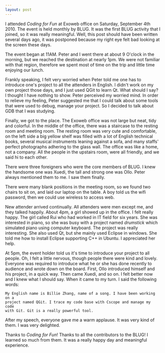 ```yaml
---
layout: post
---
```


I attended  _Coding for Fun_ at Exoweb office on Saturday, September 4th
2010. The event is held monthly by BLUG. It was the first BLUG activity that I
joined, so it was really meaningful. Well, this post should have 
been written several days ago, it was postponed because my right eye felt bad 
looking at the screen these days.

The event began at 11AM. Peter and I went there at about 9 O'clock in the
morning, but we reached the destination at nearly 1pm. We were not familiar with
that region, therefore we spent most of time on the trip and little time
enjoying our lunch.

Frankly speaking, I felt very worried when Peter told me one has to introduce
one's project to all the attenders in English. I didn't work on my own project
those days, and I just used QGit to learn Qt. What should I say? I thought I
have nothing to show. Peter perceived my worried mind. In order to relieve my
feeling, Peter suggested me that I could talk about some tools that were used
to debug, manage your project. So I decided to talk about GDB that I was
studying.

Finally, we got to the place. The Exoweb office was not large but neat, tidy
and colorful. In the middle of the office, there was a staircase to the
resting room and meeting room. The resting room was very cute and comfortable,
on the left side a big yellow shelf was filled with a lot of English technical
books, several musical instruments leaning against a sofa, and many staffs'
perfect photographs adhering to the glass wall. The office was like a home,
not a company. All the people in the upstairs room, were all friendly, and we
said hi to each other.

There were three foreigners who were the core members of BLUG. I knew the
handsome one was Xuedi, the tall and strong one was Ollo. Peter always
mentioned them to me. I saw them finally.

There were many blank positions in the meeting room, so we found two chairs to
sit on, and laid our laptop on the table. A boy told us the wifi password, then we
could use wireless to access web. 

New attender arrived continually. All attenders were men except me, and they
talked happily.  About 4pm, a girl showed up in the office. I felt really
happy. The girl called Rui who had worked in IT field for six years. She was
interested in piano, so she was busy with a project named _drumstick_ which
simulated piano using computer keyboard. The project was really interesting.
She also used Qt, but she mainly used Eclipse in windows. She told me how to
install Eclipse supporting C++ in Ubuntu. I appreciated her help.

At 5pm, the event holder told us it's time to introduce your project to all
people. Oh, I felt a little nervous, though people there were kind and lovely.
Everyone was required to introduce what he or she has done recently to
audience and wrote down on the board. First, Ollo introduced himself and 
his project, in a quick way. Then came Xuedi, and so on. I felt better now and 
I knew what I should say. When it came to my turn. I said the following words:

    My English name is Billie Zhang, name of a song. I have been working on a
    project named QGit. I trace my code base with Cscope and manage my code
    with Git. Git is a really powerful tool. 

After my speech, everyone gave me a warm applause. It was very kind of them. I was 
very delighted.

Thanks to _Coding for Fun_! Thanks to all the contributors to the BLUG! I learned 
so much from them. It was a really happy day and meaningful experience.

